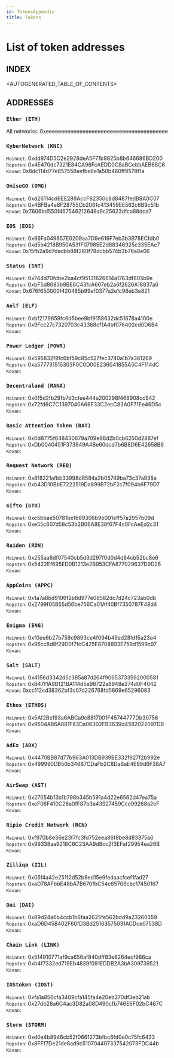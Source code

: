 ```yaml
---
id: TokensAppendix
title: Tokens
---
```

# List of token addresses

## INDEX

<AUTOGENERATED_TABLE_OF_CONTENTS>

## ADDRESSES
### `Ether (ETH)`
All networks: 0xeeeeeeeeeeeeeeeeeeeeeeeeeeeeeeeeeeeeeeee

### `KyberNetwork (KNC)`
`Mainnet`: 0xdd974D5C2e2928deA5F71b9825b8b646686BD200\
`Ropsten`: 0x4E470dc7321E84CA96FcAEDD0C8aBCebbAEB68C6\
`Kovan`: 0x8dc114d77e857558aefbe8e1a50b460ff9578f1a

### `OmiseGO (OMG)`
`Mainnet`: 0xd26114cd6EE289AccF82350c8d8487fedB8A0C07\
`Ropsten`: 0x4BFBa4a8F28755Cb2061c413459EE562c6B9c51b\
`Kovan`: 0x7606bd550f467546212649a9c25623dfca88dcd7

### `EOS (EOS)`
`Mainnet`: 0x86Fa049857E0209aa7D9e616F7eb3b3B78ECfdb0\
`Ropsten`: 0xd5b4218B950A53fF07985E2d88346925c335EAe7\
`Kovan`: 0x15fb2a9d7dadbb88f260f78dcbb574b3b76a8e06

### `Status (SNT)`
`Mainnet`: 0x744d70fdbe2ba4cf95131626614a1763df805b9e\
`Ropsten`: 0xbF5d8683b9BE6C43fcA607eb2a6f2626A18837a6\
`Kovan`: 0x676f650000f420485b99ef0377a2e1c96eb3e821

### `Aelf (ELF)`
`Mainnet`: 0xbf2179859fc6d5bee9bf9158632dc51678a4100e\
`Ropsten`: 0x9Fcc27c7320703c43368cf1A4bf076402cd0D6B4\
`Kovan`:

### `Power Ledger (POWR)`
`Mainnet`: 0x595832f8fc6bf59c85c527fec3740a1b7a361269\
`Ropsten`: 0xa577731515303F0C0D00E236041855A5C4F114dC\
`Kovan`:

### `Decentraland (MANA)`
`Mainnet`: 0x0f5d2fb29fb7d3cfee444a200298f468908cc942\
`Ropsten`: 0x72fd6C7C1397040A66F33C2ecC83A0F71Ee46D5c\
`Kovan`:

### `Basic Attention Token (BAT)`
`Mainnet`: 0x0d8775f648430679a709e98d2b0cb6250d2887ef\
`Ropsten`: 0xDb0040451F373949A4Be60dcd7b6B8D6E42658B6\
`Kovan`:

### `Request Network (REQ)`
`Mainnet`: 0x8f8221afbb33998d8584a2b05749ba73c37a938a\
`Ropsten`: 0xb43D10BbE7222519Da899B72bF2c7f094b6F79D7\
`Kovan`:

### `Gifto (GTO)`
`Mainnet`: 0xc5bbae50781be1669306b9e001eff57a2957b09d\
`Ropsten`: 0xe55c607d58c53b2B06A8E38f67F4c0FcAeEd2c31\
`Kovan`:

### `Raiden (RDN)`
`Mainnet`: 0x255aa6df07540cb5d3d297f0d0d4d84cb52bc8e6\
`Ropsten`: 0x5422Ef695ED0B1213e2B953CFA877029637D9D26\
`Kovan`:

### `AppCoins (APPC)`
`Mainnet`: 0x1a7a8bd9106f2b8d977e08582dc7d24c723ab0db\
`Ropsten`: 0x2799f05B55d56be756Ca01Af40Bf7350787F48d4\
`Kovan`:

### `Enigma (ENG)`
`Mainnet`: 0xf0ee6b27b759c9893ce4f094b49ad28fd15a23e4\
`Ropsten`: 0x95cc8d8f29D0f7fcC425E8708893E759d1599c97\
`Kovan`:

### `Salt (SALT)`
`Mainnet`: 0x4156d3342d5c385a87d264f90653733592000581\
`Ropsten`: 0xB47f1A9B121BA114d5e98722a8948e274d0F4042\
`Kovan`: 0xcc112cd38362bf3c07d226768fd5869e65296083

### `Ethos (ETHOS)`
`Mainnet`: 0x5Af2Be193a6ABCa9c8817001F45744777Db30756\
`Ropsten`: 0x9504A86A881F63Da06302FB3639d4582022097DB\
`Kovan`:

### `AdEx (ADX)`
`Mainnet`: 0x4470BB87d77b963A013DB939BE332f927f2b992e\
`Ropsten`: 0x499990DB50b34687CDaFb2C8DaBaE4E99d6F38A7\
`Kovan`:

### `AirSwap (AST)`
`Mainnet`: 0x27054b13b1b798b345b591a4d22e6562d47ea75a\
`Ropsten`: 0xeF06F410C26a0fF87b3a43927459Cce99268a2eF\
`Kovan`:

### `Ripio Credit Network (RCN)`
`Mainnet`: 0xf970b8e36e23f7fc3fd752eea86f8be8d83375a6\
`Ropsten`: 0x99338aa9218C6C23AA9d8cc2f3EFaf29954ea26B\
`Kovan`:

### `Zilliqa (ZIL)`
`Mainnet`: 0x05f4a42e251f2d52b8ed15e9fedaacfcef1fad27\
`Ropsten`: 0xaD78AFbbE48bA7B670fbC54c65708cbc17450167\
`Kovan`:

### `Dai (DAI)`
`Mainnet`: 0x89d24a6b4ccb1b6faa2625fe562bdd9a23260359\
`Ropsten`: 0xaD6D458402F60fD3Bd25163575031ACDce07538D\
`Kovan`:

### `Chain Link (LINK)`
`Mainnet`: 0x514910771af9ca656af840dff83e8264ecf986ca\
`Ropsten`: 0xb4f7332ed719Eb4839f091EDDB2A3bA309739521\
`Kovan`:

### `IOStoken (IOST)`
`Mainnet`: 0xfa1a856cfa3409cfa145fa4e20eb270df3eb21ab\
`Ropsten`: 0x27db28a6C4ac3D82a08D490cfb746E6F02bC467C\
`Kovan`:

### `Storm (STORM)`
`Mainnet`: 0xd0a4b8946cb52f0661273bfbc6fd0e0c75fc6433\
`Ropsten`: 0x8FFf7De21de8ad9c510704407337542073FDC44b\
`Kovan`:
